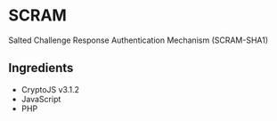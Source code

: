 # SCRAM

Salted Challenge Response Authentication Mechanism (SCRAM-SHA1)

## Ingredients

- CryptoJS v3.1.2
- JavaScript
- PHP



